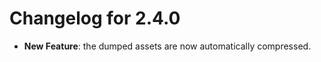 Changelog for 2.4.0
===================

*   **New Feature**: the dumped assets are now automatically compressed.
